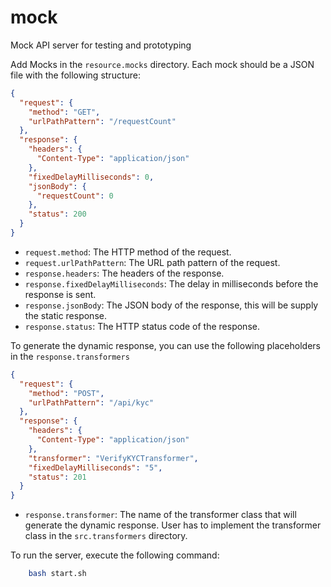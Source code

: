 # mock
Mock API server for testing and prototyping

Add Mocks in the `resource.mocks` directory. Each mock should be a JSON file with the following structure:

```json
{
  "request": {
    "method": "GET",
    "urlPathPattern": "/requestCount"
  },
  "response": {
    "headers": {
      "Content-Type": "application/json"
    },
    "fixedDelayMilliseconds": 0,
    "jsonBody": {
      "requestCount": 0
    },
    "status": 200
  }
}
```
- `request.method`: The HTTP method of the request.
- `request.urlPathPattern`: The URL path pattern of the request.
- `response.headers`: The headers of the response.
- `response.fixedDelayMilliseconds`: The delay in milliseconds before the response is sent.
- `response.jsonBody`: The JSON body of the response, this will be supply the static response.
- `response.status`: The HTTP status code of the response.

To generate the dynamic response, you can use the following placeholders in the `response.transformers` 
```json
{
  "request": {
    "method": "POST",
    "urlPathPattern": "/api/kyc"
  },
  "response": {
    "headers": {
      "Content-Type": "application/json"
    },
    "transformer": "VerifyKYCTransformer",
    "fixedDelayMilliseconds": "5",
    "status": 201
  }
}
```
- `response.transformer`: The name of the transformer class that will generate the dynamic response. User has to implement the transformer class in the `src.transformers` directory.

To run the server, execute the following command:
```bash
    bash start.sh

